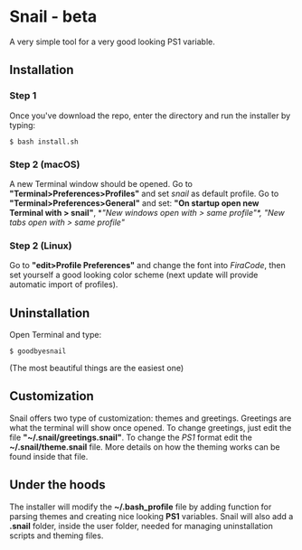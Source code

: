 # Snail - beta
A very simple tool for a very good looking PS1 variable.
## Installation
### Step 1
Once you've download the repo, enter the directory and run the installer by typing:
```
$ bash install.sh
```
### Step 2 (macOS)
A new Terminal window should be opened. Go to **"Terminal>Preferences>Profiles"** and set *snail* as default profile. Go to **"Terminal>Preferences>General"** and set: **"On startup open new Terminal with > snail"**, **"New windows open with > same profile"*, *"New tabs open with > same profile"**
### Step 2 (Linux)
Go to **"edit>Profile Preferences"** and change the font into *FiraCode*, then set yourself a good looking color scheme (next update will provide automatic import of profiles).
## Uninstallation
Open Terminal and type:
```
$ goodbyesnail
```
(The most beautiful things are the easiest one)
## Customization
Snail offers two type of customization: themes and greetings. Greetings are what the terminal will show once opened. To change greetings, just edit the file **"~/.snail/greetings.snail"**. To change the *PS1* format edit the **~/.snail/theme.snail** file. More details on how the theming works can be found inside that file.
## Under the hoods
The installer will modify the **~/.bash_profile** file by adding function for parsing themes and creating nice looking **PS1** variables. Snail will also add a **.snail** folder, inside the user folder, needed for managing uninstallation scripts and theming files.
